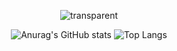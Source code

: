<div align="center">
<!-- <h1 align="center">김지함 개발 이미 접었습니다.<br/>찾아오지 마세요.<br/>진짜에요. 진짜 진짜로!!!</h1> -->
<!-- ![header](https://capsule-render.vercel.app/api?type=waving&color=gradient&height=200&section=header&text=JiHam%20Kim&fontSize=70&fontColor=FFFFFF&animation=twinkling)-->

![transparent](https://capsule-render.vercel.app/api?type=transparent&fontColor=de6d73&text=Ji+Ham+Kim&height=150&fontSize=60&desc=developer&descAlignY=75&descAlign=60)



<!-- <p align="center"> <a href="https://developer.android.com" target="_blank"> <img src="https://raw.githubusercontent.com/devicons/devicon/master/icons/android/android-original-wordmark.svg" alt="android" width="40" height="40"/> </a> <a href="https://getbootstrap.com" target="_blank"> <img src="https://raw.githubusercontent.com/devicons/devicon/master/icons/bootstrap/bootstrap-plain-wordmark.svg" alt="bootstrap" width="40" height="40"/> </a> <a href="https://www.w3schools.com/css/" target="_blank"> <img src="https://raw.githubusercontent.com/devicons/devicon/master/icons/css3/css3-original-wordmark.svg" alt="css3" width="40" height="40"/> </a> <a href="https://www.w3.org/html/" target="_blank"> <img src="https://raw.githubusercontent.com/devicons/devicon/master/icons/html5/html5-original-wordmark.svg" alt="html5" width="40" height="40"/> </a> <a href="https://www.adobe.com/in/products/illustrator.html" target="_blank"> <img src="https://www.vectorlogo.zone/logos/adobe_illustrator/adobe_illustrator-icon.svg" alt="illustrator" width="40" height="40"/> </a> <a href="https://www.java.com" target="_blank"> <img src="https://raw.githubusercontent.com/devicons/devicon/master/icons/java/java-original.svg" alt="java" width="40" height="40"/> </a> <a href="https://developer.mozilla.org/en-US/docs/Web/JavaScript" target="_blank"> <img src="https://raw.githubusercontent.com/devicons/devicon/master/icons/javascript/javascript-original.svg" alt="javascript" width="40" height="40"/> </a> <a href="https://www.photoshop.com/en" target="_blank"> <img src="https://raw.githubusercontent.com/devicons/devicon/master/icons/photoshop/photoshop-line.svg" alt="photoshop" width="40" height="40"/> </a> <a href="https://www.python.org" target="_blank"> <img src="https://raw.githubusercontent.com/devicons/devicon/master/icons/python/python-original.svg" alt="python" width="40" height="40"/> </a> <a href="https://www.adobe.com/products/xd.html" target="_blank"> <img src="https://cdn.worldvectorlogo.com/logos/adobe-xd.svg" alt="xd" width="40" height="40"/> </a> </p> -->



![Anurag's GitHub stats](https://github-readme-stats.vercel.app/api?username=jihami&show_icons=true&theme=onedark)
![Top Langs](https://github-readme-stats.vercel.app/api/top-langs/?username=jihami&layout=compact&theme=onedark)
<!-- username=jihami&hide=html&layout=compact)](https://github.com/jihami/jihami/blob/main/README.md) -->
</div>
<!--**jihami/jihami** is a ✨ _special_ ✨ repository because its `README.md` (this file) appears on your GitHub profile.

Here are some ideas to get you started:

- 🔭 I’m currently working on ...
- 🌱 I’m currently learning ...
- 👯 I’m looking to collaborate on ...
- 🤔 I’m looking for help with ...
- 💬 Ask me about ...
- 📫 How to reach me: ...
- 😄 Pronouns: ...
- ⚡ Fun fact: ...
-->


 <img src="https://capsule-render.vercel.app/api?type=shark&color=713fe8&height=140" style="width:100%" alt="HEADER"/>